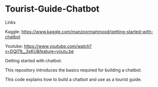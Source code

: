 # Tourist-Guide-Chatbot

Links

Kaggle: https://www.kaggle.com/manzoormahmood/getting-started-with-chatbot

Youtube: https://www.youtube.com/watch?v=DQl79__3xKU&feature=youtu.be

Getting started with chatbot. 

This repository introduces the basics required for building a chatbot. 

This code explains how to build a chatbot and use as a tourist guide.
